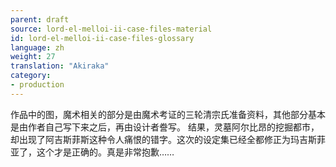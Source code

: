 ```yaml
---
parent: draft
source: lord-el-melloi-ii-case-files-material
id: lord-el-melloi-ii-case-files-glossary
language: zh
weight: 27
translation: "Akiraka"
category:
- production
---
```


作品中的图，魔术相关的部分是由魔术考证的三轮清宗氏准备资料，其他部分基本是由作者自己写下来之后，再由设计者誊写。
结果，灵墓阿尔比昂的挖掘都市，却出现了阿吉斯菲斯这种令人痛恨的错字。这次的设定集已经全都修正为玛吉斯菲亚了，这个才是正确的。真是非常抱歉……
